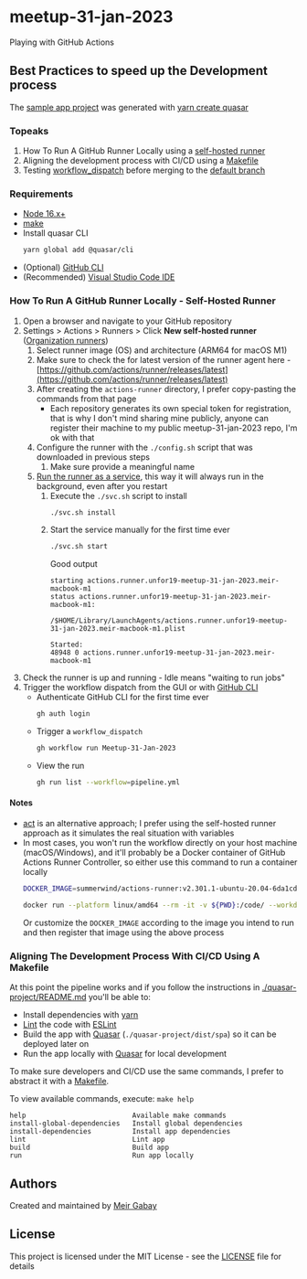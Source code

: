 # meetup-31-jan-2023

Playing with GitHub Actions

## Best Practices to speed up the Development process

The [sample app project](./quasar-project/) was generated with [yarn create quasar](https://quasar.dev/start/quasar-cli#tl-dr)


### Topeaks

1. How To Run A GitHub Runner Locally using a [self-hosted runner](https://docs.github.com/en/actions/hosting-your-own-runners/about-self-hosted-runners)
2. Aligning the development process with CI/CD using a [Makefile](https://opensource.com/article/18/8/what-how-makefile)
3. Testing [workflow_dispatch](https://docs.github.com/en/actions/using-workflows/events-that-trigger-workflows#workflow_dispatch) before merging to the [default branch](https://docs.github.com/en/repositories/configuring-branches-and-merges-in-your-repository/managing-branches-in-your-repository/changing-the-default-branch)


### Requirements

- [Node 16.x+](https://nodejs.org/en/download/current/)
- [make](https://www.gnu.org/software/make/)
- Install quasar CLI
    ```bash
    yarn global add @quasar/cli
    ```
- (Optional) [GitHub CLI](https://github.com/cli/cli#installation)
- (Recommended) [Visual Studio Code IDE](https://code.visualstudio.com/)

### How To Run A GitHub Runner Locally - Self-Hosted Runner

1. Open a browser and navigate to your GitHub repository
2. Settings > Actions > Runners > Click **New self-hosted runner** ([Organization runners](https://docs.github.com/en/actions/hosting-your-own-runners/adding-self-hosted-runners))
   1. Select runner image (OS) and architecture (ARM64 for macOS M1)
   2. Make sure to check the for latest version of the runner agent here - [https://github.com/actions/runner/releases/latest](https://github.com/actions/runner/releases/latest)
   3. After creating the `actions-runner` directory, I prefer copy-pasting the commands from that page
      -  Each repository generates its own special token for registration, that is why I don't mind sharing mine publicly, anyone can register their machine to my public meetup-31-jan-2023 repo, I'm ok with that
   4. Configure the runner with the `./config.sh` script that was downloaded in previous steps
      1. Make sure provide a meaningful name
   5. [Run the runner as a service](https://docs.github.com/en/actions/hosting-your-own-runners/configuring-the-self-hosted-runner-application-as-a-service), this way it will always run in the background, even after you restart
      1. Execute the `./svc.sh` script to install
         ```bash
         ./svc.sh install
         ```
      2. Start the service manually for the first time ever
            ```bash
            ./svc.sh start
            ```
         Good output
            ```
            starting actions.runner.unfor19-meetup-31-jan-2023.meir-macbook-m1
            status actions.runner.unfor19-meetup-31-jan-2023.meir-macbook-m1:

            /$HOME/Library/LaunchAgents/actions.runner.unfor19-meetup-31-jan-2023.meir-macbook-m1.plist

            Started:
            48948 0 actions.runner.unfor19-meetup-31-jan-2023.meir-macbook-m1         
            ```
3. Check the runner is up and running - Idle means "waiting to run jobs"
4. Trigger the workflow dispatch from the GUI or with [GitHub CLI](https://cli.github.com/)
   - Authenticate GitHub CLI for the first time ever
      ```bash
      gh auth login
      ```
   - Trigger a `workflow_dispatch`
      ```bash
      gh workflow run Meetup-31-Jan-2023
      ```
   - View the run
      ```bash
      gh run list --workflow=pipeline.yml
      ```

#### Notes

 - [act](https://github.com/nektos/act) is an alternative approach; I prefer using the self-hosted runner approach as it simulates the real situation with variables
 - In most cases, you won't run the workflow directly on your host machine (macOS/Windows), and it'll probably be a Docker container of GitHub Actions Runner Controller, so either use this command to run a container locally
   ```bash
   DOCKER_IMAGE=summerwind/actions-runner:v2.301.1-ubuntu-20.04-6da1cde
   ```
   ```bash
   docker run --platform linux/amd64 --rm -it -v ${PWD}:/code/ --workdir /code/ --entrypoint bash "$DOCKER_IMAGE"
   ```
   Or customize the `DOCKER_IMAGE` according to the image you intend to run and then register that image using the above process


### Aligning The Development Process With CI/CD Using A Makefile

At this point the pipeline works and if you follow the instructions in [./quasar-project/README.md](./quasar-project/README.md) you'll be able to:
- Install dependencies with [yarn](https://yarnpkg.com/)
- [Lint](https://en.wikipedia.org/wiki/Lint_(material)) the code with [ESLint](https://eslint.org/) 
- Build the app with [Quasar](https://quasar.dev/quasar-cli-vite/developing-spa/deploying#general-deployment) (`./quasar-project/dist/spa`) so it can be deployed later on
- Run the app locally with [Quasar](https://quasar.dev/start/quasar-cli#installation-project-scaffolding) for local development

To make sure developers and CI/CD use the same commands, I prefer to abstract it with a [Makefile](./Makefile).

To view available commands, execute: `make help`

```
help                          Available make commands
install-global-dependencies   Install global dependencies
install-dependencies          Install app dependencies
lint                          Lint app
build                         Build app
run                           Run app locally
```

## Authors

Created and maintained by [Meir Gabay](https://github.com/unfor19)

## License

This project is licensed under the MIT License - see the [LICENSE](https://github.com/unfor19/meetup-31-jan-2023/blob/master/LICENSE) file for details
